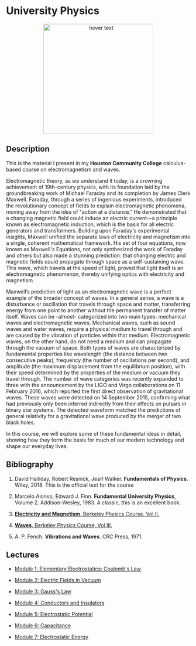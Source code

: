 <p align="center">
  <H1> University Physics </H1>
</p>

<p align="center">
  <img src="./pics/AA_fun_11.jpg" width="300" title="hover text">
</p>



## Description

This is the material I present in my **Houston Community College** calculus-based course on electromagnetism and waves.

Electromagnetic theory, as we understand it today, is a crowning achievement of 19th-century physics, with its foundation laid by the groundbreaking work of Michael Faraday and its completion by James Clerk Maxwell. Faraday, through a series of ingenious experiments, introduced the revolutionary concept of fields to explain electromagnetic phenomena, moving away from the idea of "action at a distance." He demonstrated that a changing magnetic field could induce an electric current—a principle known as electromagnetic induction, which is the basis for all electric generators and transformers. Building upon Faraday's experimental insights, Maxwell unified the separate laws of electricity and magnetism into a single, coherent mathematical framework. His set of four equations, now known as Maxwell's Equations, not only synthesized the work of Faraday and others but also made a stunning prediction: that changing electric and magnetic fields could propagate through space as a self-sustaining wave. This wave, which travels at the speed of light, proved that light itself is an electromagnetic phenomenon, thereby unifying optics with electricity and magnetism.

Maxwell’s prediction of light as an electromagnetic wave is a perfect example of the broader concept of waves. In a general sense, a wave is a disturbance or oscillation that travels through space and matter, transferring energy from one point to another without the permanent transfer of matter itself. Waves can be -almost- categorized into two main types: mechanical waves and electromagnetic waves. Mechanical waves, such as sound waves and water waves, require a physical medium to travel through and are caused by the vibration of particles within that medium. Electromagnetic waves, on the other hand, do not need a medium and can propagate through the vacuum of space. Both types of waves are characterized by fundamental properties like wavelength (the distance between two consecutive peaks), frequency (the number of oscillations per second), and amplitude (the maximum displacement from the equilibrium position), with their speed determined by the properties of the medium or vacuum they travel through. The number of wave categories was recently expanded to three with the announcement by the LIGO and Virgo collaborations on 11 February 2016, which reported the first direct observation of gravitational waves. These waves were detected on 14 September 2015, confirming what had previously only been inferred indirectly from their effects on pulsars in binary star systems. The detected waveform matched the predictions of general relativity for a gravitational wave produced by the merger of two black holes.

In this course, we will explore some of these fundamental ideas in detail, showing how they form the basis for much of our modern technology and shape our everyday lives.


## Bibliography

1. David Halliday, Robert Resnick, Jearl Walker. **Fundamentals of Physics**. Wiley, 2018. This is the official text for the course

2. Marcelo Alonso, Edward J. Finn. **Fundamental University Physics**, Volume 2. Addison-Wesley, 1983. A classic, this is an excellent book.

3. [**Electricity and Magnetism**. Berkeley Physics Course, Vol II.](https://en.wikipedia.org/wiki/Berkeley_Physics_Course)

4. [**Waves**. Berkeley Physics Course, Vol III.](https://en.wikipedia.org/wiki/Berkeley_Physics_Course)

5. A. P. Fench. **Vibrations and Waves**. CRC Press, 1971.


## Lectures


* [Module 1: Elementary Electrostatics: Coulomb's Law](Notes/Lect_01_Elementary_Electrostatics__Coulombs_Law.pdf)

* [Module 2: Electric Fields in Vacuum](Notes/Lect_02_Electric_Fields_In_Vacuum.pdf)

* [Module 3: Gauss's Law](Notes/Lect_03_Gauss_Law.pdf)

* [Module 4: Conductors and Insulators](Notes/Lect_04_Conductors_and_Insulators.pdf)

* [Module 5: Electrostatic Potential](Notes/Lect_05_Electrostatic_Potential.pdf)

* [Module 6: Capacitance](Notes/Lect_06_Capacitance.pdf)

* [Module 7: Electrostatic Energy](Notes/Lect_07_Electrostatic_Energy.pdf)
